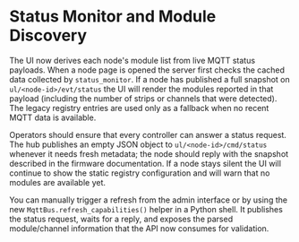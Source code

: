# Status Monitor and Module Discovery

The UI now derives each node's module list from live MQTT status payloads. When a
node page is opened the server first checks the cached data collected by
`status_monitor`. If a node has published a full snapshot on
`ul/<node-id>/evt/status` the UI will render the modules reported in that
payload (including the number of strips or channels that were detected). The
legacy registry entries are used only as a fallback when no recent MQTT data is
available.

Operators should ensure that every controller can answer a status request. The
hub publishes an empty JSON object to `ul/<node-id>/cmd/status` whenever it
needs fresh metadata; the node should reply with the snapshot described in the
firmware documentation. If a node stays silent the UI will continue to show the
static registry configuration and will warn that no modules are available yet.

You can manually trigger a refresh from the admin interface or by using the new
`MqttBus.refresh_capabilities()` helper in a Python shell. It publishes the
status request, waits for a reply, and exposes the parsed module/channel
information that the API now consumes for validation.
